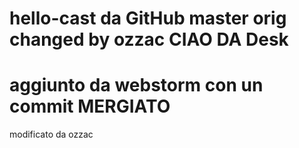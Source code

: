 # hello-cast da GitHub master orig changed by ozzac CIAO DA Desk
# aggiunto da webstorm con un commit MERGIATO
modificato da ozzac
